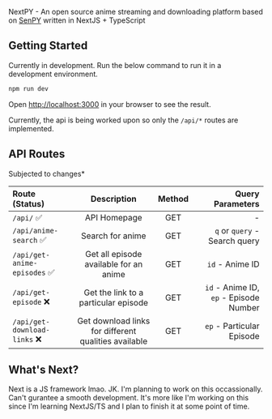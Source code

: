 NextPY - An open source anime streaming and downloading platform based on [SenPY](https://github.com/FireHead90544/SenPY) written in NextJS + TypeScript

## Getting Started

Currently in development. Run the below command to run it in a development environment.

```bash
npm run dev
```

Open [http://localhost:3000](http://localhost:3000) in your browser to see the result.

Currently, the api is being worked upon so only the `/api/*` routes are implemented.

## API Routes

Subjected to changes*

| Route (Status) | Description | Method | Query Parameters |
| :--- | :--: | :--: | ---: |
| `/api/` ✅ | API Homepage | GET | - |
| `/api/anime-search` ✅ | Search for anime | GET | `q` or `query` - Search query |
| `/api/get-anime-episodes` ✅ | Get all episode available for an anime | GET | `id` - Anime ID |
| `/api/get-episode` ❌ | Get the link to a particular episode | GET | `id` - Anime ID, `ep` - Episode Number |
| `/api/get-download-links` ❌ | Get download links for different qualities available | GET | `ep` - Particular Episode |


## What's Next?

Next is a JS framework lmao. JK. I'm planning to work on this occassionally. Can't gurantee a smooth development. It's more like I'm working on this since I'm learning NextJS/TS and I plan to finish it at some point of time.